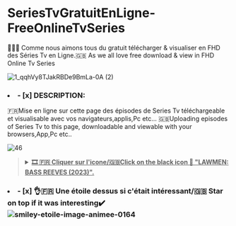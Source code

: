 # SeriesTvGratuitEnLigne-FreeOnlineTvSeries
👋🇫🇷 Comme nous aimons tous du gratuit télécharger & visualiser en FHD des Séries Tv en Ligne.🇬🇧 As we all love free download & view in FHD Online Tv Series

![1_qqhVy8TJakRBDe9BmLa-0A (2)](https://github.com/victore447/SeriesTvGratuitEnLigne-FreeOnlineTvSeries/assets/48101775/58fc9f11-699d-4b54-ac9a-11b2b83c01ba)

### <li>- [x] DESCRIPTION: </li>
🇫🇷Mise en ligne sur cette page des épisodes de Series Tv téléchargeable et visualisable avec vos navigateurs,applis,Pc etc...
🇬🇧Uploading episodes of Series Tv to this page, downloadable and viewable with your browsers,App,Pc etc..

![46](https://github.com/victore447/FilmsSeriesStrmdanskodi/assets/48101775/caa9e727-800b-4827-a780-9684462ccf19)
><details>
>  <summary><b><u>🎞️ 🇫🇷 Cliquer sur l'icone/🇬🇧Click on the black icon 🤠 "LAWMEN: BASS REEVES (2023)".</u></b></summary>
>
>![Lawmen](https://github.com/victore447/SeriesTvGratuitEnLigne-FreeOnlineTvSeries/assets/48101775/3f292e6d-71c1-4703-90bd-0e046e2cee2e)
>  
> 👆🇫🇷 Brillant Western en 8 Épisodes dans la lignée du 🎥 "Les sept mercenaires (2016)".
>
> 👆🇬🇧 Brilliant Western in 8 Episodes in the tradition of 🎥"The Seven Mercenaries (2016)
>  
> 🎬 CASTING :
> [David Oyelowo](https://www.themoviedb.org/person/35013-david-oyelowo?language=fr),[Donald Sutherland](https://www.themoviedb.org/person/55636-donald-sutherland?language=fr),[Dennis Quaid](https://www.themoviedb.org/person/6065-dennis-quaid?language=fr),[Barry Pepper](https://www.themoviedb.org/person/12834-barry-pepper?language=fr),[Forrest Goodluck](https://www.themoviedb.org/person/1560185-forrest-goodluck?language=fr) etc..
>
> 📋SYNOPSIS: 
  🇫🇷 L'histoire de Bass Reeves, l'homme de loi légendaire de l'Ouest sauvage, prend vie. Il a capturé plus de 3 000 criminels parmi les plus dangereux, sans jamais être blessé. Il est considéré comme l'inspirateur du Ranger solitaire.
> 🇬🇧 The story of Bass Reeves, the legendary lawman of the Wild West, comes to life. He has captured over 3,000 of the most dangerous criminals without ever being harmed. He is considered the inspiration for the Lone Ranger✅
>
> 🖲️ **[LINK DOWNLOAD 🇫🇷: Lawmen: Bass Reeves (2023) SAISON 1](https://www.themoviedb.org/tv/157732-lawmen-bass-reeves?language=fr)**
> - 🖱️ **[Épisode 1 (Saison 1)](https://dl33.darkibox.com/hls2/09/00406/jkihtmbgyos1_x/index-v1-a1.m3u8?t=PgIp6o_L042ZXF-66H_Fvsc4RRuoBD4FhDYqiRYNCL4&s=1716656443&e=43200&f=2034934&i=0.0&sp=0&fr=jkihtmbgyos1)**
> - 🖱️ **[Épisode 2 (Saison 1)](https://dl33.darkibox.com/hls2/05/00406/sggaw260ehav_x/index-v1-a1.m3u8?t=YXJagQXofOEOjWu2OiZosRQ6ZSj9WBou3aAiqGizEqw&s=1716641772&e=43200&f=2034937&i=0.0&sp=0&fr=sggaw260ehav)**
> - 🖱️ **[Épisode 3 (Saison 1)](https://dl33.darkibox.com/hls2/10/00406/7958vocs03oh_x/index-v1-a1.m3u8?t=fYjUNX5AS1J-MtKuQvi6ufZgMnvuOW1ajUtweear9O8&s=1716641819&e=43200&f=2034900&i=0.0&sp=0&fr=7958vocs03oh)**
> - 🖱️ **[Épisode 4 (Saison 1)](https://dl33.darkibox.com/hls2/07/00406/vvwm21zpfwfs_x/index-v1-a1.m3u8?t=ra_0Ai_TGdNNF3zwdU5J3TT8MCOeNikeiGcUbuYJOXo&s=1716641966&e=43200&f=2034915&i=0.0&sp=0&fr=vvwm21zpfwfs)**
> - 🖱️ **[Épisode 5 (Saison 1)](https://dl33.darkibox.com/hls2/02/00406/5tu5942g6lcg_x/index-v1-a1.m3u8?t=SViUbpLgAqsqsEz2X2G5Xek_ZsVroRFuH2lQGJwRuqg&s=1716643104&e=43200&f=2034923&i=0.0&sp=0&fr=5tu5942g6lcg)**
> - 🖱️ **[Épisode 6 (Saison 1)](https://dl34.darkibox.com/hls2/11/00250/lo02facy435h_x/index-v1-a1.m3u8?t=RsN6eS9rcdSnNr-kOsdxT--f5_mOs16F3LrFoq5EcyQ&s=1716642501&e=43200&f=1250182&i=0.0&sp=0&fr=lo02facy435h)**
> - 🖱️ **[Épisode 7 (Saison 1)](https://dl33.darkibox.com/hls2/12/00255/1rkhyyka4g1z_x/index-v1-a1.m3u8?t=sWFGLp4moJLElwGogwSu1I1k5L9yIP01MIAlTtO9gCM&s=1716643360&e=43200&f=1275092&i=0.0&sp=0)**
> - 🖱️ **[Épisode 8 (Saison 1)](https://dl34.darkibox.com/hls2/05/00406/erigbuqkyeat_x/index-v1-a1.m3u8?t=ZEPBnpDM_nf63D9hhBFe4efR2aUORyB2lstxg1-1DrM&s=1716642698&e=43200&f=2034925&i=0.0&sp=0&fr=erigbuqkyeat)**
>
>
>🖲️ **[LINK STREAMING MULTI ONLINE 🇬🇧 & 🇫🇷: Lawmen: Bass Reeves (2023) SAISON 1](https://www.darkivod.net/post/series/1055405-lawmen-bass-reeves?episodeNumber=1)**
>
>></details>

### <li>- [x] 👌🇫🇷 Une étoile dessus si c'était intéressant/🇬🇧 Star on top if it was interesting✔️ </li>![smiley-etoile-image-animee-0164](https://github.com/victore447/FilmsSeriesStrmdanskodi/assets/48101775/dc73a5b7-e38e-4d80-9cbc-68ac5dd89826)
